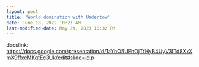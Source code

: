```yaml
---
layout: post
title: "World domination with Undertow"
date: June 18, 2022 10:23 AM
last-modified-date: May 29, 2023 10:32 PM
---
```


docslink: https://docs.google.com/presentation/d/1aYhO5UEhOjTfHyB4UyV3ITd8XxXmX9ffxeMKqtEc3Uk/edit#slide=id.p
